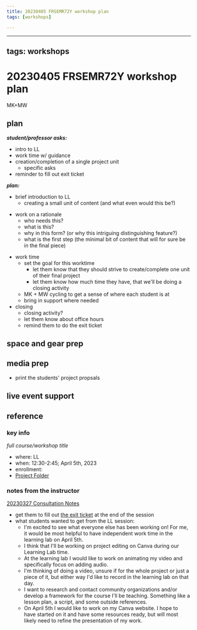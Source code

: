```yaml
---
title: 20230405 FRSEMR72Y workshop plan
tags: [workshops]

---
```


---
tags: workshops
---
# 20230405 FRSEMR72Y workshop plan
MK+MW
## plan

***student/professor asks:***
* intro to LL 
* work time w/ guidance
* creation/completion of a single project unit
    * specific asks 
* reminder to fill out exit ticket 

***plan:*** 
* brief introduction to LL
    - creating a small unit of content (and what even would this be?)
- work on a rationale
    - who needs this?
    - what is this?
    - why in this form? (or why this intriguing distinguishing feature?)
    - what is the first step (the minimal bit of content that will for sure be in the final piece)
* work time 
    * set the goal for this worktime
        * let them know that they should strive to create/complete one unit of their final project 
        * let them know how much time they have, that we'll be doing a closing activity
    * MK + MW cycling to get a sense of where each student is at 
    * bring in support where needed
* closing 
    * closing activity? 
    * let them know about office hours 
    * remind them to do the exit ticket 

## space and gear prep
## media prep
* print the students' project propsals
## live event support
## reference
### key info
*full course/workshop title*
* where: LL
* when: 12:30-2:45; April 5th, 2023
* enrollment: 
* [Project Folder](https://drive.google.com/drive/u/0/folders/1Xs-FClVhyCBdhIzEKvGUPLOATv-k2F2G)

### notes from the instructor
[20230327 Consultation Notes](https://docs.google.com/document/d/1MjLrln3NRf-YuvIwKY7vN7gepun64y7UC6NfpWnJz-c/edit#)
* get them to fill out [the exit ticket]((https://docs.google.com/forms/d/126s0nZlclFXGrY2qQXhypbqhJrLN1b-lFXcFPc3W4PM/viewform?edit_requested=true)) at the end of the session
* what students wanted to get from the LL session:
    * I'm excited to see what everyone else has been working on! For me, it would be most helpful to have independent work time in the learning lab on April 5th.
    * I think that I'll be working on project editing on Canva during our Learning Lab time.
    * At the learning lab I would like to work on animating my video and specifically focus on adding audio.
    * I'm thinking of doing a video, unsure if for the whole project or just a piece of it, but either way I'd like to record in the learning lab on that day.
    * I want to research and contact community organizations and/or develop a framework for the course I'll be teaching. Something like a lesson plan, a script, and some outside references.
    * On April 5th I would like to work on my Canva website. I hope to have started on it and have some resources ready, but will most likely need to refine the presentation of my work.
